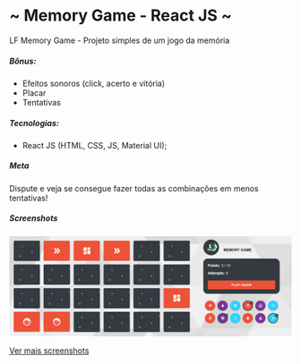# ~ Memory Game - React JS ~
LF Memory Game - Projeto simples de um jogo da memória
##### Bônus:
- Efeitos sonoros (click, acerto e vitória)
- Placar
- Tentativas
##### Tecnologias:
- React JS (HTML, CSS, JS, Material UI);
##### Meta
Dispute e veja se consegue fazer todas as combinações em menos tentativas!
##### Screenshots
<p align="center">
  <img src="https://github.com/lucasfernando06/lfmemorygame/blob/master/Screenshots/Board2.png" />
</p>

[Ver mais screenshots](Screenshots)
